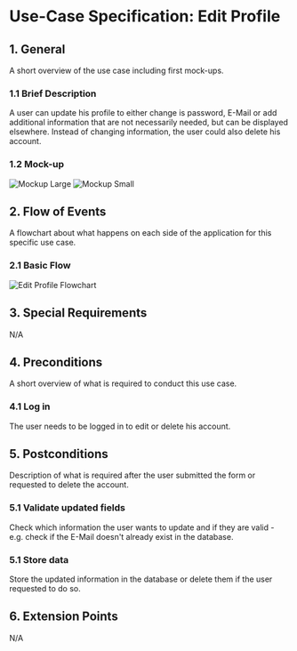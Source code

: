 # Use-Case Specification: Edit Profile


## 1. General
A short overview of the use case including first mock-ups.
### 1.1 Brief Description
A user can update his profile to either change is password, E-Mail or add additional information 
that are not necessarily needed, but can be displayed elsewhere. Instead of changing information,
the user could also delete his account. 

### 1.2 Mock-up


![Mockup Large](https://github.com/phoenixfeder/fc-com/raw/master/UseCases/EditProfile/EditProfileMockupLarge.JPG)
![Mockup Small](https://github.com/phoenixfeder/fc-com/raw/master/UseCases/EditProfile/EditProfileMockupSmall.JPG)

## 2. Flow of Events
A flowchart about what happens on each side of the application for this specific use case.
### 2.1 Basic Flow

![Edit Profile Flowchart](https://github.com/phoenixfeder/fc-com/raw/master/UseCases/EditProfile/EditProfileFlowchart.svg)

	
## 3. Special Requirements

N/A


## 4. Preconditions
A short overview of what is required to conduct this use case.

### 4.1 Log in
The user needs to be logged in to edit or delete his account.

 
## 5. Postconditions
Description of what is required after the user submitted the form or requested to delete the account.

### 5.1 Validate updated fields
Check which information the user wants to update and if they are valid - e.g. check if the
E-Mail doesn't already exist in the database.

### 5.1 Store data
Store the updated information in the database or delete them if the user requested to do so.


## 6. Extension Points
N/A